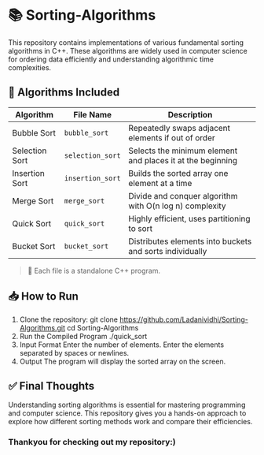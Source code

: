 # 📚 Sorting-Algorithms

This repository contains implementations of various fundamental sorting algorithms in C++. These algorithms are widely used in computer science for ordering data efficiently and understanding algorithmic time complexities.

## 🔧 Algorithms Included

| Algorithm        | File Name         | Description                                     |
|------------------|-------------------|-------------------------------------------------|
| Bubble Sort      | `bubble_sort`     | Repeatedly swaps adjacent elements if out of order |
| Selection Sort   | `selection_sort`  | Selects the minimum element and places it at the beginning |
| Insertion Sort   | `insertion_sort`  | Builds the sorted array one element at a time |
| Merge Sort       | `merge_sort`      | Divide and conquer algorithm with O(n log n) complexity |
| Quick Sort       | `quick_sort`      | Highly efficient, uses partitioning to sort |
| Bucket Sort      | `bucket_sort`     | Distributes elements into buckets and sorts individually |

> 📌 Each file is a standalone C++ program.

## 📥 How to Run

1. Clone the repository:
   git clone https://github.com/Ladanividhi/Sorting-Algorithms.git
   cd Sorting-Algorithms
2. Run the Compiled Program
  ./quick_sort
3. Input Format
    Enter the number of elements. Enter the elements separated by spaces or newlines.
4. Output
    The program will display the sorted array on the screen.

## ✅ Final Thoughts
Understanding sorting algorithms is essential for mastering programming and computer science. This repository gives you a hands-on approach to explore how different sorting methods work and compare their efficiencies.

### Thankyou for checking out my repository:)
